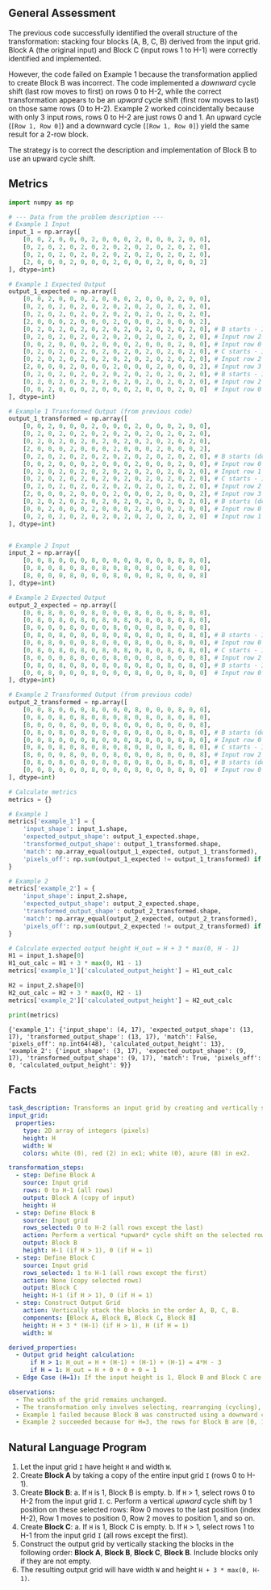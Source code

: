 ## General Assessment

The previous code successfully identified the overall structure of the transformation: stacking four blocks (A, B, C, B) derived from the input grid. Block A (the original input) and Block C (input rows 1 to H-1) were correctly identified and implemented.

However, the code failed on Example 1 because the transformation applied to create Block B was incorrect. The code implemented a *downward* cycle shift (last row moves to first) on rows 0 to H-2, while the correct transformation appears to be an *upward* cycle shift (first row moves to last) on those same rows (0 to H-2). Example 2 worked coincidentally because with only 3 input rows, rows 0 to H-2 are just rows 0 and 1. An upward cycle (`[Row 1, Row 0]`) and a downward cycle (`[Row 1, Row 0]`) yield the same result for a 2-row block.

The strategy is to correct the description and implementation of Block B to use an upward cycle shift.

## Metrics


``` python
import numpy as np

# --- Data from the problem description ---
# Example 1 Input
input_1 = np.array([
    [0, 0, 2, 0, 0, 0, 2, 0, 0, 0, 2, 0, 0, 0, 2, 0, 0],
    [0, 2, 0, 2, 0, 2, 0, 2, 0, 2, 0, 2, 0, 2, 0, 2, 0],
    [0, 2, 0, 2, 0, 2, 0, 2, 0, 2, 0, 2, 0, 2, 0, 2, 0],
    [2, 0, 0, 0, 2, 0, 0, 0, 2, 0, 0, 0, 2, 0, 0, 0, 2]
], dtype=int)

# Example 1 Expected Output
output_1_expected = np.array([
    [0, 0, 2, 0, 0, 0, 2, 0, 0, 0, 2, 0, 0, 0, 2, 0, 0],
    [0, 2, 0, 2, 0, 2, 0, 2, 0, 2, 0, 2, 0, 2, 0, 2, 0],
    [0, 2, 0, 2, 0, 2, 0, 2, 0, 2, 0, 2, 0, 2, 0, 2, 0],
    [2, 0, 0, 0, 2, 0, 0, 0, 2, 0, 0, 0, 2, 0, 0, 0, 2],
    [0, 2, 0, 2, 0, 2, 0, 2, 0, 2, 0, 2, 0, 2, 0, 2, 0], # B starts - Input row 1
    [0, 2, 0, 2, 0, 2, 0, 2, 0, 2, 0, 2, 0, 2, 0, 2, 0], # Input row 2
    [0, 0, 2, 0, 0, 0, 2, 0, 0, 0, 2, 0, 0, 0, 2, 0, 0], # Input row 0
    [0, 2, 0, 2, 0, 2, 0, 2, 0, 2, 0, 2, 0, 2, 0, 2, 0], # C starts - Input row 1
    [0, 2, 0, 2, 0, 2, 0, 2, 0, 2, 0, 2, 0, 2, 0, 2, 0], # Input row 2
    [2, 0, 0, 0, 2, 0, 0, 0, 2, 0, 0, 0, 2, 0, 0, 0, 2], # Input row 3
    [0, 2, 0, 2, 0, 2, 0, 2, 0, 2, 0, 2, 0, 2, 0, 2, 0], # B starts - Input row 1
    [0, 2, 0, 2, 0, 2, 0, 2, 0, 2, 0, 2, 0, 2, 0, 2, 0], # Input row 2
    [0, 0, 2, 0, 0, 0, 2, 0, 0, 0, 2, 0, 0, 0, 2, 0, 0]  # Input row 0
], dtype=int)

# Example 1 Transformed Output (from previous code)
output_1_transformed = np.array([
    [0, 0, 2, 0, 0, 0, 2, 0, 0, 0, 2, 0, 0, 0, 2, 0, 0],
    [0, 2, 0, 2, 0, 2, 0, 2, 0, 2, 0, 2, 0, 2, 0, 2, 0],
    [0, 2, 0, 2, 0, 2, 0, 2, 0, 2, 0, 2, 0, 2, 0, 2, 0],
    [2, 0, 0, 0, 2, 0, 0, 0, 2, 0, 0, 0, 2, 0, 0, 0, 2],
    [0, 2, 0, 2, 0, 2, 0, 2, 0, 2, 0, 2, 0, 2, 0, 2, 0], # B starts (downward cycle) - Input row 2
    [0, 0, 2, 0, 0, 0, 2, 0, 0, 0, 2, 0, 0, 0, 2, 0, 0], # Input row 0
    [0, 2, 0, 2, 0, 2, 0, 2, 0, 2, 0, 2, 0, 2, 0, 2, 0], # Input row 1
    [0, 2, 0, 2, 0, 2, 0, 2, 0, 2, 0, 2, 0, 2, 0, 2, 0], # C starts - Input row 1
    [0, 2, 0, 2, 0, 2, 0, 2, 0, 2, 0, 2, 0, 2, 0, 2, 0], # Input row 2
    [2, 0, 0, 0, 2, 0, 0, 0, 2, 0, 0, 0, 2, 0, 0, 0, 2], # Input row 3
    [0, 2, 0, 2, 0, 2, 0, 2, 0, 2, 0, 2, 0, 2, 0, 2, 0], # B starts (downward cycle) - Input row 2
    [0, 0, 2, 0, 0, 0, 2, 0, 0, 0, 2, 0, 0, 0, 2, 0, 0], # Input row 0
    [0, 2, 0, 2, 0, 2, 0, 2, 0, 2, 0, 2, 0, 2, 0, 2, 0]  # Input row 1
], dtype=int)


# Example 2 Input
input_2 = np.array([
    [0, 0, 8, 0, 0, 0, 8, 0, 0, 0, 8, 0, 0, 0, 8, 0, 0],
    [0, 8, 0, 8, 0, 8, 0, 8, 0, 8, 0, 8, 0, 8, 0, 8, 0],
    [8, 0, 0, 0, 8, 0, 0, 0, 8, 0, 0, 0, 8, 0, 0, 0, 8]
], dtype=int)

# Example 2 Expected Output
output_2_expected = np.array([
    [0, 0, 8, 0, 0, 0, 8, 0, 0, 0, 8, 0, 0, 0, 8, 0, 0],
    [0, 8, 0, 8, 0, 8, 0, 8, 0, 8, 0, 8, 0, 8, 0, 8, 0],
    [8, 0, 0, 0, 8, 0, 0, 0, 8, 0, 0, 0, 8, 0, 0, 0, 8],
    [0, 8, 0, 8, 0, 8, 0, 8, 0, 8, 0, 8, 0, 8, 0, 8, 0], # B starts - Input row 1
    [0, 0, 8, 0, 0, 0, 8, 0, 0, 0, 8, 0, 0, 0, 8, 0, 0], # Input row 0
    [0, 8, 0, 8, 0, 8, 0, 8, 0, 8, 0, 8, 0, 8, 0, 8, 0], # C starts - Input row 1
    [8, 0, 0, 0, 8, 0, 0, 0, 8, 0, 0, 0, 8, 0, 0, 0, 8], # Input row 2
    [0, 8, 0, 8, 0, 8, 0, 8, 0, 8, 0, 8, 0, 8, 0, 8, 0], # B starts - Input row 1
    [0, 0, 8, 0, 0, 0, 8, 0, 0, 0, 8, 0, 0, 0, 8, 0, 0]  # Input row 0
], dtype=int)

# Example 2 Transformed Output (from previous code)
output_2_transformed = np.array([
    [0, 0, 8, 0, 0, 0, 8, 0, 0, 0, 8, 0, 0, 0, 8, 0, 0],
    [0, 8, 0, 8, 0, 8, 0, 8, 0, 8, 0, 8, 0, 8, 0, 8, 0],
    [8, 0, 0, 0, 8, 0, 0, 0, 8, 0, 0, 0, 8, 0, 0, 0, 8],
    [0, 8, 0, 8, 0, 8, 0, 8, 0, 8, 0, 8, 0, 8, 0, 8, 0], # B starts (downward cycle) - Input row 1
    [0, 0, 8, 0, 0, 0, 8, 0, 0, 0, 8, 0, 0, 0, 8, 0, 0], # Input row 0
    [0, 8, 0, 8, 0, 8, 0, 8, 0, 8, 0, 8, 0, 8, 0, 8, 0], # C starts - Input row 1
    [8, 0, 0, 0, 8, 0, 0, 0, 8, 0, 0, 0, 8, 0, 0, 0, 8], # Input row 2
    [0, 8, 0, 8, 0, 8, 0, 8, 0, 8, 0, 8, 0, 8, 0, 8, 0], # B starts (downward cycle) - Input row 1
    [0, 0, 8, 0, 0, 0, 8, 0, 0, 0, 8, 0, 0, 0, 8, 0, 0]  # Input row 0
], dtype=int)

# Calculate metrics
metrics = {}

# Example 1
metrics['example_1'] = {
    'input_shape': input_1.shape,
    'expected_output_shape': output_1_expected.shape,
    'transformed_output_shape': output_1_transformed.shape,
    'match': np.array_equal(output_1_expected, output_1_transformed),
    'pixels_off': np.sum(output_1_expected != output_1_transformed) if not np.array_equal(output_1_expected, output_1_transformed) else 0
}

# Example 2
metrics['example_2'] = {
    'input_shape': input_2.shape,
    'expected_output_shape': output_2_expected.shape,
    'transformed_output_shape': output_2_transformed.shape,
    'match': np.array_equal(output_2_expected, output_2_transformed),
    'pixels_off': np.sum(output_2_expected != output_2_transformed) if not np.array_equal(output_2_expected, output_2_transformed) else 0
}

# Calculate expected output height H_out = H + 3 * max(0, H - 1)
H1 = input_1.shape[0]
H1_out_calc = H1 + 3 * max(0, H1 - 1)
metrics['example_1']['calculated_output_height'] = H1_out_calc

H2 = input_2.shape[0]
H2_out_calc = H2 + 3 * max(0, H2 - 1)
metrics['example_2']['calculated_output_height'] = H2_out_calc

print(metrics)
```
```
{'example_1': {'input_shape': (4, 17), 'expected_output_shape': (13, 17), 'transformed_output_shape': (13, 17), 'match': False, 'pixels_off': np.int64(48), 'calculated_output_height': 13}, 'example_2': {'input_shape': (3, 17), 'expected_output_shape': (9, 17), 'transformed_output_shape': (9, 17), 'match': True, 'pixels_off': 0, 'calculated_output_height': 9}}

```
## Facts


```yaml
task_description: Transforms an input grid by creating and vertically stacking four blocks of rows (A, B, C, B) derived from the input grid.
input_grid:
  properties:
    type: 2D array of integers (pixels)
    height: H
    width: W
    colors: white (0), red (2) in ex1; white (0), azure (8) in ex2.

transformation_steps:
  - step: Define Block A
    source: Input grid
    rows: 0 to H-1 (all rows)
    output: Block A (copy of input)
    height: H
  - step: Define Block B
    source: Input grid
    rows_selected: 0 to H-2 (all rows except the last)
    action: Perform a vertical *upward* cycle shift on the selected rows (Row 0 moves to position H-2, Row 1 moves to position 0, etc.).
    output: Block B
    height: H-1 (if H > 1), 0 (if H = 1)
  - step: Define Block C
    source: Input grid
    rows_selected: 1 to H-1 (all rows except the first)
    action: None (copy selected rows)
    output: Block C
    height: H-1 (if H > 1), 0 (if H = 1)
  - step: Construct Output Grid
    action: Vertically stack the blocks in the order A, B, C, B.
    components: [Block A, Block B, Block C, Block B]
    height: H + 3 * (H-1) (if H > 1), H (if H = 1)
    width: W

derived_properties:
  - Output grid height calculation:
      if H > 1: H_out = H + (H-1) + (H-1) + (H-1) = 4*H - 3
      if H = 1: H_out = H + 0 + 0 + 0 = 1
  - Edge Case (H=1): If the input height is 1, Block B and Block C are empty. The output is just Block A (the original input).

observations:
  - The width of the grid remains unchanged.
  - The transformation only involves selecting, rearranging (cycling), and stacking rows. Pixel values within rows are not altered.
  - Example 1 failed because Block B was constructed using a downward cycle instead of an upward cycle.
  - Example 2 succeeded because for H=3, the rows for Block B are [0, 1]. An upward cycle results in [1, 0], and a downward cycle also results in [1, 0].
```


## Natural Language Program

1.  Let the input grid `I` have height `H` and width `W`.
2.  Create **Block A** by taking a copy of the entire input grid `I` (rows 0 to H-1).
3.  Create **Block B**:
    a.  If `H` is 1, Block B is empty.
    b.  If `H` > 1, select rows 0 to H-2 from the input grid `I`.
    c.  Perform a vertical *upward* cycle shift by 1 position on these selected rows: Row 0 moves to the last position (index H-2), Row 1 moves to position 0, Row 2 moves to position 1, and so on.
4.  Create **Block C**:
    a.  If `H` is 1, Block C is empty.
    b.  If `H` > 1, select rows 1 to H-1 from the input grid `I` (all rows except the first).
5.  Construct the output grid by vertically stacking the blocks in the following order: **Block A**, **Block B**, **Block C**, **Block B**. Include blocks only if they are not empty.
6.  The resulting output grid will have width `W` and height `H + 3 * max(0, H-1)`.
